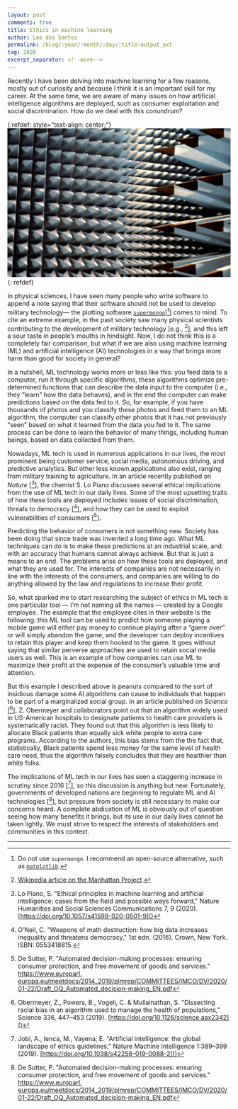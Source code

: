 ```yaml
---
layout: post
comments: true
title: Ethics in machine learning 
author: Leo dos Santos
permalink: /blog/:year/:month/:day/:title:output_ext
tag: 2020
excerpt_separator: <!--more-->
---
```


Recently I have been delving into machine learning for a few reasons, mostly out of curiosity and because I think it is an important skill for my career. At the same time, we are aware of many issues on how artificial intelligence algorithms are deployed, such as consumer exploitation and social discrimination. How do we deal with this conundrum?

<!--more-->
{:refdef: style="text-align: center;"}
![Machines](/blog_assets/2020-12-19.JPG "Machines")
{: refdef}

In physical sciences, I have seen many people who write software to append a note saying that their software should not be used to develop military technology— the plotting software [`supermongo`](https://rhpcs.mcmaster.ca/~monger/sm.html)\[[^1]\] comes to mind. To cite an extreme example, in the past society saw many physical scientists contributing to the development of military technology \[e.g., [^2]\], and this left a sour taste in people’s mouths in hindsight. Now, I do not think this is a completely fair comparison, but what if we are also using machine learning (ML) and artificial intelligence (AI) technologies in a way that brings more harm than good for society in general?

In a nutshell, ML technology works more or less like this: you feed data to a computer, run it through specific algorithms, these algorithms optimize pre-determined functions that can describe the data input to the computer (i.e., they “learn” how the data behaves), and in the end the computer can make predictions based on the data fed to it. So, for example, if you have thousands of photos and you classify these photos and feed them to an ML algorithm, the computer can classify other photos that it has not previously “seen” based on what it learned from the data you fed to it. The same process can be done to learn the behavior of many things, including human beings, based on data collected from them.

Nowadays, ML tech is used in numerous applications in our lives, the most prominent being customer service, social media, autonomous driving, and predictive analytics. But other less known applications also exist, ranging from military training to agriculture. In an article recently published on *Nature* \[[^3]\], the chemist S. Lo Piano discusses several ethical implications from the use of ML tech in our daily lives. Some of the most upsetting traits of how these tools are deployed includes issues of social discrimination, threats to democracy \[[^4]\], and how they can be used to exploit vulnerabilities of consumers \[[^5]\].

Predicting the behavior of consumers is not something new. Society has been doing that since trade was invented a long time ago. What ML techniques can do is to make these predictions at an industrial scale, and with an accuracy that humans cannot always achieve. But that is just a means to an end. The problems arise on how these tools are deployed, and what they are used for. The interests of companies are not necessarily in line with the interests of the consumers, and companies are willing to do anything allowed by the law and regulations to increase their profit.

So, what sparked me to start researching the subject of ethics in ML tech is one particular tool — I’m not naming all the names — created by a Google employee. The example that the employee cites in their website is the following: this ML tool can be used to predict how someone playing a mobile game will either pay money to continue playing after a “game over” or will simply abandon the game, and the developer can deploy incentives to retain this player and keep them hooked to the game. It goes without saying that similar perverse approaches are used to retain social media users as well. This is an example of how companies can use ML to maximize their profit at the expense of the consumer’s valuable time and attention.

But this example I described above is peanuts compared to the sort of insidious damage some AI algorithms can cause to individuals that happen to be part of a marginalized social group. In an article published on *Science* \[[^6]\], Z. Obermeyer and collaborators point out that an algorithm widely used in US-American hospitals to designate patients to health care providers is systematically racist. They found out that this algorithm is less likely to allocate Black patients than equally sick white people to extra care programs. According to the authors, this bias stems from the the fact that, statistically, Black patients spend less money for the same level of health care need, thus the algorithm falsely concludes that they are healthier than white folks.

The implications of ML tech in our lives has seen a staggering increase in scrutiny since 2016 \[[^7]\], so this discussion is anything but new. Fortunately, governments of developed nations are beginning to regulate ML and AI technologies \[[^5]\], but pressure from society is still necessary to make our concerns heard. A complete abdication of ML is obviously out of question seeing how many benefits it brings, but its use in our daily lives cannot be taken lightly. We must strive to respect the interests of stakeholders and communities in this context. 

--------------

[^1]: Do not use `supermongo`. I recommend an open-source alternative, such as [`matplotlib`](https://matplotlib.org).
[^2]: [Wikipedia article on the Manhattan Project](https://en.wikipedia.org/wiki/Manhattan_Project).
[^3]: Lo Piano, S. "Ethical principles in machine learning and artificial intelligence: cases from the field and possible ways forward," Nature Humanities and Social Sciences Communications 7, 9 (2020). [https://doi.org/10.1057/s41599-020-0501-9]()
[^4]: O’Neil, C. "Weapons of math destruction: how big data increases inequality and threatens democracy," 1st edn. (2016). Crown, New York. ISBN: 0553418815.
[^5]: De Sutter, P. "Automated decision-making processes: ensuring consumer protection, and free movement of goods and services." [https://www.europarl. europa.eu/meetdocs/2014_2019/plmrep/COMMITTEES/IMCO/DV/2020/ 01-22/Draft_OQ_Automated_decision-making_EN.pdf]()
[^6]: Obermeyer, Z., Powers, B., Vogeli, C. & Mullainathan, S. "Dissecting racial bias in an algorithm used to manage the health of populations," Science 336, 447–453 (2019). [https://doi.org/10.1126/science.aax2342]()
[^7]: Jobi, A., Ienca, M., Vayena, E. "Artificial intelligence: the global landscape of ethics guidelines," Nature Machine Intelligence 1:389–399 (2019). [https://doi.org/10.1038/s42256-019-0088-2]()
